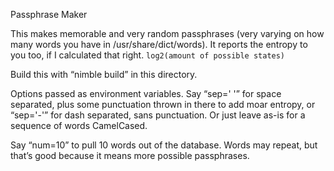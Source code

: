 Passphrase Maker

This makes memorable and very random passphrases (very varying on how many words you have in /usr/share/dict/words). It reports the entropy to you too, if I calculated that right. `log2(amount of possible states)`

Build this with “nimble build” in this directory.

Options passed as environment variables. Say “sep=' '” for space separated, plus some punctuation thrown in there to add moar entropy, or “sep='-'” for dash separated, sans punctuation. Or just leave as-is for a sequence of words CamelCased.

Say “num=10” to pull 10 words out of the database. Words may repeat, but that’s good because it means more possible passphrases.
